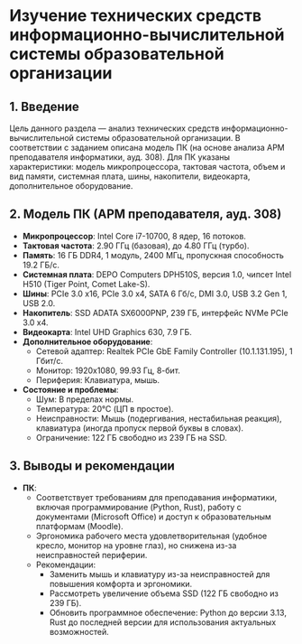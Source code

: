 # Изучение технических средств информационно-вычислительной системы образовательной организации

## 1. Введение

Цель данного раздела — анализ технических средств информационно-вычислительной системы образовательной организации. В соответствии с заданием описана модель ПК (на основе анализа АРМ преподавателя информатики, ауд. 308). Для ПК указаны характеристики: модель микропроцессора, тактовая частота, объем и вид памяти, системная плата, шины, накопители, видеокарта, дополнительное оборудование.

## 2. Модель ПК (АРМ преподавателя, ауд. 308)

- **Микропроцессор**: Intel Core i7-10700, 8 ядер, 16 потоков.
- **Тактовая частота**: 2.90 ГГц (базовая), до 4.80 ГГц (турбо).
- **Память**: 16 ГБ DDR4, 1 модуль, 2400 МГц, пропускная способность 19.2 ГБ/с.
- **Системная плата**: DEPO Computers DPH510S, версия 1.0, чипсет Intel H510 (Tiger Point, Comet Lake-S).
- **Шины**: PCIe 3.0 x16, PCIe 3.0 x4, SATA 6 Гб/с, DMI 3.0, USB 3.2 Gen 1, USB 2.0.
- **Накопитель**: SSD ADATA SX6000PNP, 239 ГБ, интерфейс NVMe PCIe 3.0 x4.
- **Видеокарта**: Intel UHD Graphics 630, 7.9 ГБ.
- **Дополнительное оборудование**:
  - Сетевой адаптер: Realtek PCIe GbE Family Controller (10.1.131.195), 1 Гбит/с.
  - Монитор: 1920x1080, 99.93 Гц, 8-бит.
  - Периферия: Клавиатура, мышь.
- **Состояние и проблемы**:
  - Шум: В пределах нормы.
  - Температура: 20°C (ЦП в простое).
  - Неисправности: Мышь (подергивания, нестабильная реакция), клавиатура (иногда пропуск первой буквы в словах).
  - Ограничение: 122 ГБ свободно из 239 ГБ на SSD.

## 3. Выводы и рекомендации

- **ПК**:
  - Соответствует требованиям для преподавания информатики, включая программирование (Python, Rust), работу с документами (Microsoft Office) и доступ к образовательным платформам (Moodle).
  - Эргономика рабочего места удовлетворительная (удобное кресло, монитор на уровне глаз), но снижена из-за неисправностей периферии.
  - Рекомендации:
    - Заменить мышь и клавиатуру из-за неисправностей для повышения комфорта и эргономики.
    - Рассмотреть увеличение объема SSD (122 ГБ свободно из 239 ГБ).
    - Обновить программное обеспечение: Python до версии 3.13, Rust до последней версии для использования актуальных возможностей.
